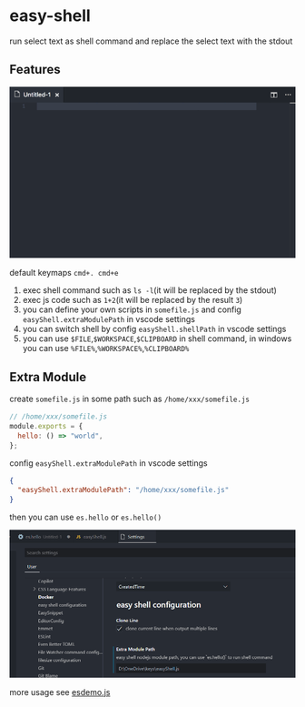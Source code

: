 # easy-shell

run select text as shell command and replace the select text with the stdout

## Features

![](https://github.com/inu1255/vscode-easy-shell/blob/master/screenshot/feature.gif?raw=true)

default keymaps `cmd+. cmd+e`

1. exec shell command such as `ls -l`(it will be replaced by the stdout)
2. exec js code such as `1+2`(it will be replaced by the result `3`)
3. you can define your own scripts in `somefile.js` and config `easyShell.extraModulePath` in vscode settings
4. you can switch shell by config `easyShell.shellPath` in vscode settings
5. you can use `$FILE`,`$WORKSPACE`,`$CLIPBOARD` in shell command, in windows you can use `%FILE%`,`%WORKSPACE%`,`%CLIPBOARD%`

## Extra Module

create `somefile.js` in some path such as `/home/xxx/somefile.js`

```js
// /home/xxx/somefile.js
module.exports = {
  hello: () => "world",
};
```

config `easyShell.extraModulePath` in vscode settings

```json
{
  "easyShell.extraModulePath": "/home/xxx/somefile.js"
}
```

then you can use `es.hello` or `es.hello()`


![](https://github.com/inu1255/vscode-easy-shell/blob/master/screenshot/extra.gif?raw=true)

more usage see [esdemo.js](esdemo.js)